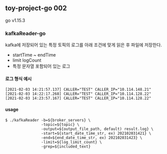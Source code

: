 ## toy-project-go 002
 go v1.15.3

### kafkaReader-go
 kafka에 저장되어 있는 특정 토픽의 로그를 아래 조건에 맞게 읽은 후 파일에 저장한다.
* startTime ~ endTime
* limit logCount
* 특정 문자열 포함되어 있는 로그

#### 로그 형식 예시
```
[2021-02-03 14:21:57.137] CALLER="TEST" CALLER_IP="10.114.148.21"
[2021-02-03 14:22:17.268] CALLER="TEST" CALLER_IP="10.114.128.22"
[2021-02-03 14:23:57.167] CALLER="TEST" CALLER_IP="10.114.128.22"
```

#### usage
```
$ ./kafkaReader -b=${broker_servers} \
                -topic=${topic} \
                -output=${output_file_path, default) result.log} \
                -start=${start_date_time_str, ex) 202102031421} \
                -end=${end_date_time_str, ex) 202102031423} \
                -limit=${log_limit_count} \
                -grep=${included_text}
```
